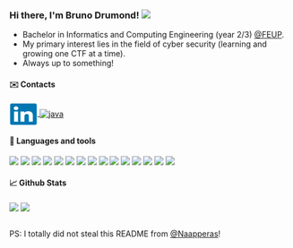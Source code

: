 ### Hi there, I'm Bruno Drumond! <img src="https://raw.githubusercontent.com/MartinHeinz/MartinHeinz/master/wave.gif" width="30px">

<!--- Brief description ---> 
- Bachelor in Informatics and Computing Engineering (year 2/3) [@FEUP](https://sigarra.up.pt/feup/pt/web_page.inicial). <br/>
- My primary interest lies in the field of cyber security (learning and growing one CTF at a time). <br />
- Always up to something!

#### :envelope: Contacts

<!--- Github and mail:to --->
<a href="https://www.linkedin.com/in/bruno-drumond-4b8443187/">
  <img align="center" alt="java" height="40" width="50" src="https://github.com/devicons/devicon/blob/master/icons/linkedin/linkedin-original.svg">
</a>
<a href="mailto:bruno.drumond@hotmail.com">
  <img align="center" alt="java" height="60" width="90" src="https://i.imgur.com/pvXZHwn.png"/>
</a>



#### :wrench: Languages and tools 

<p>
  
  <!--- OS ---> 
  <img src="https://img.shields.io/badge/OS-macOS-informational?style=flat&logo=Apple&logoColor=white&color=2bbc8a">
  <img src="https://img.shields.io/badge/Shell-Zsh-informational?style=flat&logo=GNU-Bash&logoColor=white&color=2bbc8a">
    
  <!--- Tools --->   
  <img src="https://img.shields.io/badge/Tools-Git-informational?style=flat&logo=Git&logoColor=white&color=2bbc8a">
  
  <!--- Editors --->
  <img src="https://img.shields.io/badge/Editor-Visual%20Studio%20Code-informational?style=flat&logo=visual-studio-code&logoColor=white&color=2bbc8a">
  
  <!--- Programming languages ---> 
  <img src="https://img.shields.io/badge/Code-C++-informational?style=flat&logo=c%2B%2B&logoColor=white&color=2bbc8a">
  <img src="https://img.shields.io/badge/Code-C-informational?style=flat&logo=C&logoColor=white&color=2bbc8a">
  <img src="https://img.shields.io/badge/Code-Java-informational?style=flat&logo=java&logoColor=white&color=2bbc8a">
  <img src="https://img.shields.io/badge/Code-Python-informational?style=flat&logo=Python&logoColor=white&color=2bbc8a">
  <img src="https://img.shields.io/badge/Code-SQL-informational?style=flat&logo=sql&logoColor=white&color=2bbc8a">
  <img src="https://img.shields.io/badge/Code-PHP-informational?style=flat&logo=php&logoColor=white&color=2bbc8a">
  <img src="https://img.shields.io/badge/Code-Javascript-informational?style=flat&logo=javascript&logoColor=white&color=2bbc8a">
  <img src="https://img.shields.io/badge/Code-HTML-informational?style=flat&logo=html5&logoColor=white&color=2bbc8a">
  <img src="https://img.shields.io/badge/Code-CSS-informational?style=flat&logo=Css3&logoColor=white&color=2bbc8a">
  <img src="https://img.shields.io/badge/Code-Dart-informational?style=flat&logo=dart&logoColor=white&color=2bbc8a">
  <img src="https://img.shields.io/badge/Code-Flutter-informational?style=flat&logo=flutter&logoColor=white&color=2bbc8a">
  
</p>

#### 📈 Github Stats

<div>
  <img align="center" src="https://github-readme-stats-git-master-brunopsdrumond-gmailcom.vercel.app/api?username=ItsDrumond&theme=vue-dark&show_icons=true&hide_border=true&count_private=true" />
  <img align="center" src="https://github-readme-stats-git-master-brunopsdrumond-gmailcom.vercel.app/api/top-langs/?username=ItsDrumond&layout=compact&theme=vue-dark&hide_border=true" />
</div>
<br/>

PS: I totally did not steal this README from [@Naapperas](https://github.com/Naapperas)!</br>
